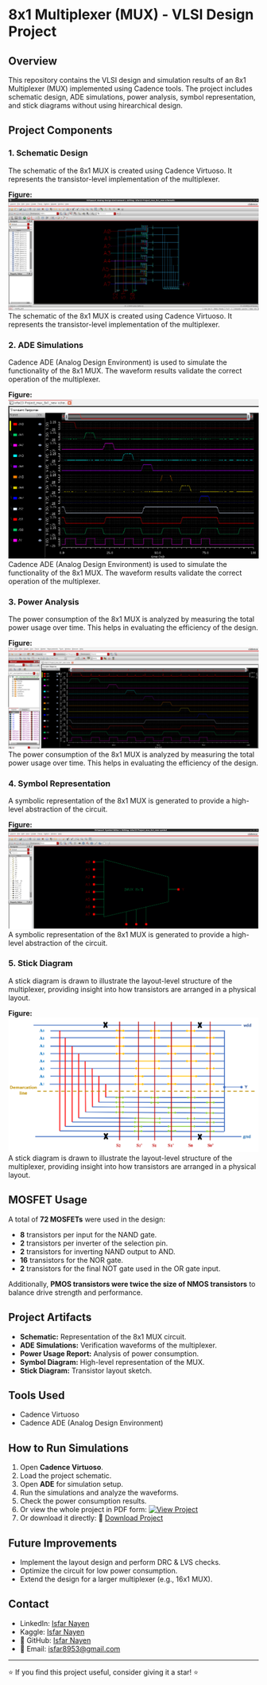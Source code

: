 # 8x1 Multiplexer (MUX) - VLSI Design Project

## Overview
This repository contains the VLSI design and simulation results of an 8x1 Multiplexer (MUX) implemented using Cadence tools. The project includes schematic design, ADE simulations, power analysis, symbol representation, and stick diagrams without using hirearchical design.

## Project Components
### 1. Schematic Design
The schematic of the 8x1 MUX is created using Cadence Virtuoso. It represents the transistor-level implementation of the multiplexer.

**Figure:** ![Schematic Diagram](Assets/MUX_Schematic.png)
The schematic of the 8x1 MUX is created using Cadence Virtuoso. It represents the transistor-level implementation of the multiplexer.

### 2. ADE Simulations
Cadence ADE (Analog Design Environment) is used to simulate the functionality of the 8x1 MUX. The waveform results validate the correct operation of the multiplexer.

**Figure:** ![ADE Simulation](Assets/ADE_Simulation.png)
Cadence ADE (Analog Design Environment) is used to simulate the functionality of the 8x1 MUX. The waveform results validate the correct operation of the multiplexer.

### 3. Power Analysis
The power consumption of the 8x1 MUX is analyzed by measuring the total power usage over time. This helps in evaluating the efficiency of the design.

**Figure:** ![Power Analysis](Assets/Power_Usage.png)
The power consumption of the 8x1 MUX is analyzed by measuring the total power usage over time. This helps in evaluating the efficiency of the design.

### 4. Symbol Representation
A symbolic representation of the 8x1 MUX is generated to provide a high-level abstraction of the circuit.

**Figure:** ![Symbol Representation](Assets/MUX_Symbol.png)
A symbolic representation of the 8x1 MUX is generated to provide a high-level abstraction of the circuit.

### 5. Stick Diagram
A stick diagram is drawn to illustrate the layout-level structure of the multiplexer, providing insight into how transistors are arranged in a physical layout.

**Figure:** ![Stick Diagram](Assets/Stick_Diagram.png)
A stick diagram is drawn to illustrate the layout-level structure of the multiplexer, providing insight into how transistors are arranged in a physical layout.

## MOSFET Usage
A total of **72 MOSFETs** were used in the design:
- **8** transistors per input for the NAND gate.
- **2** transistors per inverter of the selection pin.
- **2** transistors for inverting NAND output to AND.
- **16** transistors for the NOR gate.
- **2** transistors for the final NOT gate used in the OR gate input.

Additionally, **PMOS transistors were twice the size of NMOS transistors** to balance drive strength and performance.


## Project Artifacts
- **Schematic:** Representation of the 8x1 MUX circuit.
- **ADE Simulations:** Verification waveforms of the multiplexer.
- **Power Usage Report:** Analysis of power consumption.
- **Symbol Diagram:** High-level representation of the MUX.
- **Stick Diagram:** Transistor layout sketch.

## Tools Used
- Cadence Virtuoso
- Cadence ADE (Analog Design Environment)

## How to Run Simulations
1. Open **Cadence Virtuoso**.
2. Load the project schematic.
3. Open **ADE** for simulation setup.
4. Run the simulations and analyze the waveforms.
5. Check the power consumption results.
6. Or view the whole project in PDF form:
   [![View Project](https://img.shields.io/badge/View-Project-blue)](VLSI_Project(1908023).pdf)
7. Or download it directly:
   📄 [Download Project](VLSI_Project(1908023).pdf)

## Future Improvements
- Implement the layout design and perform DRC & LVS checks.
- Optimize the circuit for low power consumption.
- Extend the design for a larger multiplexer (e.g., 16x1 MUX).

## Contact
- LinkedIn: [Isfar Nayen](https://www.linkedin.com/in/isfar-nayen-0ba8ba341/)
- Kaggle: [Isfar Nayen](https://www.kaggle.com/isfarnayen)
- 🔗 GitHub: [Isfar Nayen](https://github.com/IsfarNayen)
- 📧 Email: isfar8953@gmail.com
---

⭐ If you find this project useful, consider giving it a star! ⭐

